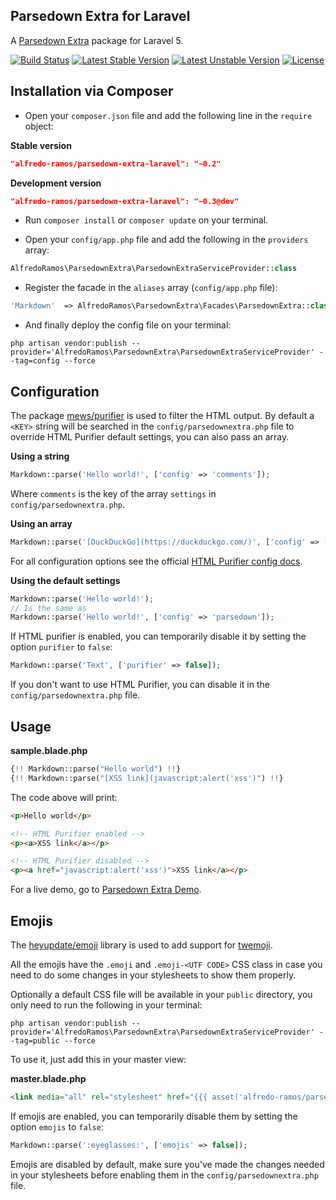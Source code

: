 ## Parsedown Extra for Laravel
A [Parsedown Extra](https://github.com/erusev/parsedown-extra) package for Laravel 5.

[![Build Status](https://img.shields.io/travis/AlfredoRamos/parsedown-extra-laravel/master.svg?style=flat-square)](https://travis-ci.org/AlfredoRamos/parsedown-extra-laravel) [![Latest Stable Version](https://img.shields.io/github/tag/AlfredoRamos/parsedown-extra-laravel.svg?style=flat-square&label=stable)](https://github.com/AlfredoRamos/parsedown-extra-laravel/releases) [![Latest Unstable Version](https://img.shields.io/packagist/vpre/alfredo-ramos/parsedown-extra-laravel.svg?style=flat-square&label=unstable)](https://packagist.org/packages/alfredo-ramos/parsedown-extra-laravel) [![License](https://img.shields.io/packagist/l/alfredo-ramos/parsedown-extra-laravel.svg?style=flat-square)](https://packagist.org/packages/alfredo-ramos/parsedown-extra-laravel)

## Installation via Composer
* Open your ```composer.json``` file and add the following line in the ```require``` object:

**Stable version**
```json
"alfredo-ramos/parsedown-extra-laravel": "~0.2"
```

**Development version**
```json
"alfredo-ramos/parsedown-extra-laravel": "~0.3@dev"
```

* Run ```composer install``` or ```composer update``` on your terminal.

* Open your ```config/app.php``` file and add the following in the ```providers``` array:

```php
AlfredoRamos\ParsedownExtra\ParsedownExtraServiceProvider::class
```

* Register the facade in the ```aliases``` array (```config/app.php``` file):

```php
'Markdown'  => AlfredoRamos\ParsedownExtra\Facades\ParsedownExtra::class
```

* And finally deploy the config file on your terminal:

```shell
php artisan vendor:publish --provider='AlfredoRamos\ParsedownExtra\ParsedownExtraServiceProvider' --tag=config --force
```

## Configuration
The package [mews/purifier](https://packagist.org/packages/mews/purifier) is used to filter the HTML output. By default a ```<KEY>``` string will be searched in the ```config/parsedownextra.php``` file to override HTML Purifier default settings, you can also pass an array.

**Using a string**
```php
Markdown::parse('Hello world!', ['config' => 'comments']);
```

Where ```comments``` is the key of the array ```settings``` in ```config/parsedownextra.php```.

**Using an array**
```php
Markdown::parse('[DuckDuckGo](https://duckduckgo.com/)', ['config' => ['URI.Host' => 'localhost', 'URI.DisableExternal' => true]]);
```

For all configuration options see the official [HTML Purifier config docs](http://htmlpurifier.org/live/configdoc/plain.html).

**Using the default settings**
```php
Markdown::parse('Hello world!');
// Is the same as
Markdown::parse('Hello world!', ['config' => 'parsedown']);
```

If HTML purifier is enabled, you can temporarily disable it by setting the option ```purifier``` to ```false```:

```php
Markdown::parse('Text', ['purifier' => false]);
```

If you don't want to use HTML Purifier, you can disable it in the ```config/parsedownextra.php``` file.

## Usage

**sample.blade.php**
```php
{!! Markdown::parse("Hello world") !!}
{!! Markdown::parse("[XSS link](javascript:alert('xss')") !!}
```

The code above will print:

```html
<p>Hello world</p>

<!-- HTML Purifier enabled -->
<p><a>XSS link</a></p>

<!-- HTML Purifier disabled -->
<p><a href="javascript:alert('xss')">XSS link</a></p>
```

For a live demo, go to [Parsedown Extra Demo](http://parsedown.org/extra/).

## Emojis
The [heyupdate/emoji](https://packagist.org/packages/heyupdate/emoji) library is used to add support for [twemoji](https://github.com/twitter/twemoji).

All the emojis have the ```.emoji``` and ```.emoji-<UTF CODE>``` CSS class in case you need to do some changes in your stylesheets to show them properly.

Optionally a default CSS file will be available in your ```public``` directory, you only need to run the following in your terminal:

```shell
php artisan vendor:publish --provider='AlfredoRamos\ParsedownExtra\ParsedownExtraServiceProvider' --tag=public --force
```

To use it, just add this in your master view:

**master.blade.php**
```html
<link media="all" rel="stylesheet" href="{{{ asset('alfredo-ramos/parsedown-extra-laravel/css/emojis.css') }}}" />
```

If emojis are enabled, you can temporarily disable them by setting the option ```emojis``` to ```false```:

```php
Markdown::parse(':eyeglasses:', ['emojis' => false]);
```

Emojis are disabled by default, make sure you've made the changes needed in your stylesheets before enabling them in the ```config/parsedownextra.php``` file.